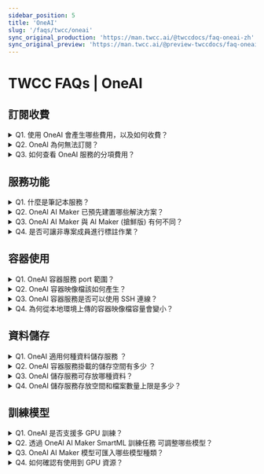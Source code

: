 ```yaml
---
sidebar_position: 5
title: 'OneAI'
slug: '/faqs/twcc/oneai'
sync_original_production: 'https://man.twcc.ai/@twccdocs/faq-oneai-zh' 
sync_original_preview: 'https://man.twcc.ai/@preview-twccdocs/faq-oneai-zh'
---
```


# TWCC FAQs | OneAI 


## 訂閱收費

<details>

<summary> Q1. 使用 OneAI 會產生哪些費用，以及如何收費？</summary>

使用 OneAI 服務將會產生訂閱費用，以及用於使用標註工具、託管筆記本、訓練模型、執行推論、資料儲存和資料處理資源相關費用。請參閱 OneAI 定價頁了解詳細資訊：

<a href="https://man.twcc.ai/@twsdocs/pricing-zh#%E4%BA%BA%E5%B7%A5%E6%99%BA%E6%85%A7%EF%BC%9AOneAI"><font style={{'background-color':'#008ad8', 'border-radius': '30px', 'padding': '0.3em', 'font-size': '16px'}}><font style={{'color':'white'}}> <b>&nbsp;Enterprise&nbsp;</b></font></font></a> <a href="https://man.twcc.ai/@twccdocs/SJWlN3YDr#%E4%BA%BA%E5%B7%A5%E6%99%BA%E6%85%A7"><font style={{'background-color':'#FF0000', 'border-radius': '30px', 'padding': '0.3em', 'font-size': '16px'}}><font style={{'color':'white'}}> <b>&nbsp;Academic&nbsp;</b></font></font></a> 

</details>


<details>

<summary> Q2. OneAI 為何無法訂閱？</summary>

1. 專案限制：若專案該月到期，或是專案可用額度小於100，將無法訂閱。
2. 身分限制：需租戶管理員才能進行訂閱，租戶使用者將無法訂閱。

請參閱 [<ins>OneAI訂閱政策</ins>](https://man.twcc.ai/@twccdocs/doc-oneai-main-zh/https%3A%2F%2Fman.twcc.ai%2F%40twccdocs%2Foneai-subscription-policy-zh) 了解詳細資訊。

</details>


<details>

<summary> Q3. 如何查看 OneAI 服務的分項費用？</summary>

您可以在會員中心查看 OneAI 的分項費用。從會員中心選擇欲查看的專案，在上方選單選擇「額度用量」，從下拉式清單選取「OneAI」，即可根據商品項目可逐一查看分項費用：


<font style={{'background-color':'#008ad8', 'border-radius': '30px', 'padding': '0.3em', 'font-size': '16px'}}><font style={{'color':'white'}}> <b>&nbsp;Enterprise&nbsp;</b></font></font>


![](https://i.imgur.com/dsFrIcC.png)

<font style={{'background-color':'#FF0000', 'border-radius': '30px', 'padding': '0.3em', 'font-size': '16px'}}><font style={{'color':'white'}}> <b>&nbsp;Academic&nbsp;</b></font></font> 與 Enterprise 步驟雷同，選擇「OneAI」前，需先選擇服務「TWCC」。

</details>


## 服務功能

<details>

<summary> Q1. 什麼是筆記本服務？</summary>

OneAI筆記本服務整合了主流的深度學習框架（TensorFlow、PyTorch、 MXNet）與套件以及支援資料科學語言（Julia、R）與數據分析引擎（Spark）的預置映像檔，是一個彈性、受管的 JupyterLab 互動式協作開發環境。請參閱 [<ins>OneAI筆記本服務</ins>](https://docs.oneai.twcc.ai/s/Z8LdmjL9M#%E7%AD%86%E8%A8%98%E6%9C%AC%E6%9C%8D%E5%8B%99) 了解更多內容。

</details>

<details>

<summary> Q2. OneAI AI Maker 已預先建置哪些解決方案？</summary>

OneAI AI Maker 提供 8 種公用範本可應用在物件偵測、圖像分類、醫學影像、分類問題、回歸問題、行人屬性辨識等領域：YOLOv3、YOLOv4、Nvidia Clara Train 3.0、Nvidia Clara Train 4.0、Scikit-learn: regression、Scikit-learn: classification、Image-classification、PAR。可參閱 [<ins>案例教學</ins>](https://docs.oneai.twcc.ai/s/xKNcU3O5D#%E6%A1%88%E4%BE%8B%E6%95%99%E5%AD%B8) 了解詳細資訊。

</details>

<details>

<summary> Q3. OneAI AI Maker 與 AI Maker (搶鮮版) 有何不同？</summary>

AI Maker (搶鮮版) 功能增加了 整合 MLflow 去管理模型訓練的細節。
1. [<ins>AI Maker (搶鮮版) > MLflow 模型</ins>](https://docs.oneai.twcc.ai/s/3uxGFglX0#%E6%A8%A1%E5%9E%8B%E7%AE%A1%E7%90%86) 可管理模型生命週期。
2. AI Maker (搶鮮版) > 訓練任務中內建的範本訓練模型時，會自動套用 MLflow 來提供更詳盡的 AI/ML 研究過程；使用自定義訓練程式碼需在程式碼中手動配置 [MLflow Logging Function <i class="fa fa-external-link" aria-hidden="true"></i>](https://mlflow.org/docs/latest/tracking.html#logging-functions) ，則可通過 OneAI 的使用者介面統一管理模型。

請參閱 [<ins>OneAI AI Maker (搶鮮版)</ins>](https://docs.oneai.twcc.ai/s/3uxGFglX0#AI-Maker%EF%BC%88%E6%90%B6%E9%AE%AE%E7%89%88%EF%BC%89) 了解詳細資訊。

</details>

<details>

<summary> Q4. 是否可讓非專案成員進行標註作業？</summary>

可透過 [<ins>CVAT 標註工具</ins>](https://docs.oneai.twcc.ai/s/QFn7N5R-H#%E6%A8%99%E8%A8%BB%E5%B7%A5%E5%85%B7) 派發標註作業給非專案成員使用。您須自行提供非專案成員使用：
1. CVAT 標註工具進入點網址如下圖示意：
![](https://i.imgur.com/f2cEHEV.png)
2. CVAT 標註工具的帳號密碼設定方式請參閱 [<ins>操作指南</ins>](https://hackmd.io/@6Na-9uAFTYa8-bo874eWrA/S1mZuWyc5) 以了解相關設定。

</details>


## 容器使用

<details>

<summary> Q1. OneAI 容器服務 port 範圍？</summary>

OneAI 容器服務 提供 Static Port 的範圍 30000-32767。請參閱 [<ins>OneAI容器服務 > 網路設定</ins>](https://docs.oneai.twcc.ai/s/yGbG4JJyi#3-%E7%B6%B2%E8%B7%AF%E8%A8%AD%E5%AE%9A) 了解更多內容。

</details>

<details>

<summary> Q2. OneAI 容器映像檔該如何產生？</summary>

準備好您的容器映像檔即可使用 Docker CLI 來 push 容器映像檔至 OneAI容器映像檔。Docker CLI 詳細資訊至 [Docker官方文件 <i class="fa fa-external-link" aria-hidden="true"></i>](https://docs.docker.com/get-started/#cli-references)查看。

</details>

<details>

<summary> Q3. OneAI 容器服務是否可以使用 SSH 連線？</summary>

依據映像檔來源會限制 SSH 連線。系統內建的 nvidia-official-images 公用映像檔可用 SSH 連線。用戶自行上傳的私人映像檔則依照映像檔內容，若要使用 SSH 連線則建議須在映像檔[安裝sshd相關套件 <i class="fa fa-external-link" aria-hidden="true"></i>](https://docs.docker.com/samples/running_ssh_service/)。OneAI 容器服務 使用 SSH 連線方式請參閱 [<ins>使用手冊</ins>](https://docs.oneai.twcc.ai/s/yGbG4JJyi#%E4%BD%BF%E7%94%A8-SSH-%E7%99%BB%E5%85%A5%E9%80%A3%E7%B7%9A) 以了解操作步驟。

</details>

<details>

<summary> Q4. 為何從本地環境上傳的容器映像檔容量會變小？</summary>

OneAI 容器映像檔會將您上傳的容器映像檔進行壓縮，導致容器映像檔的容量變小，其內容則無影響。

</details>

## 資料儲存

<details>

<summary> Q1. OneAI 適用何種資料儲存服務 ？</summary>

OneAI 使用 [<ins>OneAI 儲存服務</ins>](https://docs.oneai.twcc.ai/s/_F4C_EzEa#%E5%84%B2%E5%AD%98%E6%9C%8D%E5%8B%99) 作為資料儲存、管理的工具，提供安全、可靠與 Amazon S3 相容之儲存服務，也支援第三方工具 (S3 browser)，使得在 OneAI 的服務之間或與其他專案成員分享資料。
</details>

<details>

<summary> Q2. OneAI 容器服務掛載的儲存空間有多少 ？</summary>

建立容器的儲存空間以掛載 OneAI 儲存服務的儲存體的大小為主。
</details>

<details>

<summary> Q3. OneAI 儲存服務可存放哪種資料？</summary>

可存放的資料不限格式、不限類型。
</details>

<details>

<summary> Q4. OneAI 儲存服務存放空間和檔案數量上限是多少？</summary>

OneAI 儲存服務可以存放的總資料量和物件數量無使用上限制。
</details>


## 訓練模型

<details>

<summary> Q1. OneAI 是否支援多 GPU 訓練？</summary>

OneAI AI Maker 公用範本可以自動在多 GPU 中分配深度學習模型和大型訓練集，自定義訓練程式碼需手動調整程式碼調用 GPU，調用方式會依深度學習框架有所不同。

</details>

<details>

<summary> Q2. 透過 OneAI AI Maker SmartML 訓練任務 可調整哪些模型？</summary>

[<ins>SmartML 訓練任務</ins>](https://docs.oneai.twcc.ai/s/QFn7N5R-H#%E8%A8%93%E7%B7%B4%E4%BB%BB%E5%8B%99) 提供 4 種演算法：Bayesian、TPE、Grid、Random，來執行模型訓練的優化策略。若您不是使用公用範本，須在訓練程式碼中，使用 `os.environ` 來[<ins>手動配置變數設定</ins>](https://docs.oneai.twcc.ai/s/QFn7N5R-H#23-%E8%A8%AD%E5%AE%9A%E8%B6%85%E5%8F%83%E6%95%B8)，可調整超參數、模型種類等，更多資訊可參考[<ins>公用範本 image-classification 案例教學</ins>](https://docs.oneai.twcc.ai/s/6FCAc5sdI#AI-Maker-%E6%A1%88%E4%BE%8B%E6%95%99%E5%AD%B8---%E5%BD%B1%E5%83%8F%E5%88%86%E9%A1%9E%E6%A8%A1%E5%9E%8B%E6%87%89%E7%94%A8)的設定。

</details>

<details>

<summary> Q3. OneAI AI Maker 模型可匯入哪些模型種類？</summary>

OneAI 模型可存放不限種類的模型。在匯入前，您須將模型打包成 ZIP 檔並上傳到 OneAI 儲存服務。可參閱 [<ins>AI Maker 模型</ins>](https://docs.oneai.twcc.ai/s/QFn7N5R-H#%E6%A8%A1%E5%9E%8B) 了解詳細資訊。

</details>

<details>

<summary> Q4. 如何確認有使用到 GPU 資源？</summary>

- OneAI 筆記本服務、容器服務、推論服務 所使用到的運算資源可透過 [<ins>OneAI 資源監控</ins>](https://docs.oneai.twcc.ai/s/gEQO9lvF8) 檢視。
- OneAI 訓練任務可查詢 7 天內的運算資源情形，請洽詢客服查詢並取得監控資料。

</details>
